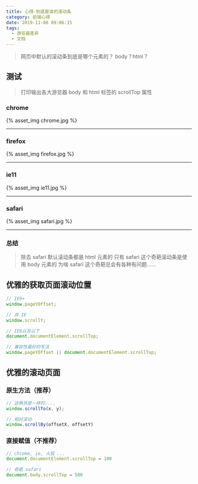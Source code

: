 ```yaml
---
title: 心得-到底是谁的滚动条
category: 前端心得
date: 2019-11-08 09:06:15
tags:
  - 游览器差异
  - 文档
---
```


> 网页中默认的滚动条到底是哪个元素的？
> body？html？

## 测试
> 打印输出各大游览器 body 和 html 标签的 scrollTop 属性

### chrome
{% asset_img chrome.jpg %}

------------------------------------

### firefox
{% asset_img firefox.jpg %}

------------------------------------

### ie11
{% asset_img ie11.jpg %}

------------------------------------

### safari
{% asset_img safari.jpg %}

------------------------------------

### 总结
> 除去 safari 默认滚动条都是 html 元素的
> 只有 safari 这个奇葩滚动条是使用 body 元素的
> 为啥 safari 这个奇葩总会有各种有问题......

## 优雅的获取页面滚动位置

```javascript
// IE9+
window.pageYOffset;

// 非 IE
window.scrollY;

// IE8以及以下
document.documentElement.scrollTop;

// 兼容性最好的写法
window.pageYOffset || document.documentElement.scrollTop;
```

## 优雅的滚动页面

### 原生方法（推荐）
```javascript
// 这俩货是一样的....
window.scrollTo(x, y);

// 相对滚动
window.scrollBy(offsetX, offsetY)
```

### 直接赋值（不推荐）
```javascript
// chrome, ie, 火狐 ...
document.documentElement.scrollTop = 100

// 奇葩 safari
document.body.scrollTop = 500
```